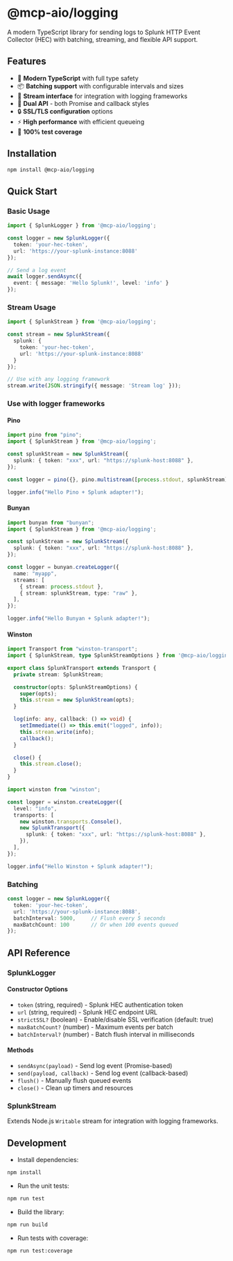# @mcp-aio/logging

A modern TypeScript library for sending logs to Splunk HTTP Event Collector (HEC) with batching, streaming, and flexible API support.

## Features

- 🚀 **Modern TypeScript** with full type safety
- 📦 **Batching support** with configurable intervals and sizes  
- 🌊 **Stream interface** for integration with logging frameworks
- 🔄 **Dual API** - both Promise and callback styles
- 🔒 **SSL/TLS configuration** options
- ⚡ **High performance** with efficient queueing
- 🧪 **100% test coverage**

## Installation

```bash
npm install @mcp-aio/logging
```

## Quick Start

### Basic Usage

```typescript
import { SplunkLogger } from '@mcp-aio/logging';

const logger = new SplunkLogger({
  token: 'your-hec-token',
  url: 'https://your-splunk-instance:8088'
});

// Send a log event
await logger.sendAsync({
  event: { message: 'Hello Splunk!', level: 'info' }
});
```

### Stream Usage

```typescript
import { SplunkStream } from '@mcp-aio/logging';

const stream = new SplunkStream({
  splunk: {
    token: 'your-hec-token',
    url: 'https://your-splunk-instance:8088'
  }
});

// Use with any logging framework
stream.write(JSON.stringify({ message: 'Stream log' }));
```

### Use with logger frameworks

#### Pino
```typescript
import pino from "pino";
import { SplunkStream } from '@mcp-aio/logging';

const splunkStream = new SplunkStream({
  splunk: { token: "xxx", url: "https://splunk-host:8088" },
});

const logger = pino({}, pino.multistream([process.stdout, splunkStream]));

logger.info("Hello Pino + Splunk adapter!");
```

#### Bunyan
```typescript
import bunyan from "bunyan";
import { SplunkStream } from '@mcp-aio/logging';

const splunkStream = new SplunkStream({
  splunk: { token: "xxx", url: "https://splunk-host:8088" },
});

const logger = bunyan.createLogger({
  name: "myapp",
  streams: [
    { stream: process.stdout },
    { stream: splunkStream, type: "raw" },
  ],
});

logger.info("Hello Bunyan + Splunk adapter!");
```

#### Winston
```typescript
import Transport from "winston-transport";
import { SplunkStream, type SplunkStreamOptions } from '@mcp-aio/logging';

export class SplunkTransport extends Transport {
  private stream: SplunkStream;

  constructor(opts: SplunkStreamOptions) {
    super(opts);
    this.stream = new SplunkStream(opts);
  }

  log(info: any, callback: () => void) {
    setImmediate(() => this.emit("logged", info));
    this.stream.write(info);
    callback();
  }

  close() {
    this.stream.close();
  }
}

import winston from "winston";

const logger = winston.createLogger({
  level: "info",
  transports: [
    new winston.transports.Console(),
    new SplunkTransport({
      splunk: { token: "xxx", url: "https://splunk-host:8088" },
    }),
  ],
});

logger.info("Hello Winston + Splunk adapter!");

```

### Batching

```typescript
const logger = new SplunkLogger({
  token: 'your-hec-token',
  url: 'https://your-splunk-instance:8088',
  batchInterval: 5000,     // Flush every 5 seconds
  maxBatchCount: 100       // Or when 100 events queued
});
```

## API Reference

### SplunkLogger

#### Constructor Options

- `token` (string, required) - Splunk HEC authentication token
- `url` (string, required) - Splunk HEC endpoint URL
- `strictSSL?` (boolean) - Enable/disable SSL verification (default: true)
- `maxBatchCount?` (number) - Maximum events per batch
- `batchInterval?` (number) - Batch flush interval in milliseconds

#### Methods

- `sendAsync(payload)` - Send log event (Promise-based)
- `send(payload, callback)` - Send log event (callback-based)
- `flush()` - Manually flush queued events
- `close()` - Clean up timers and resources

### SplunkStream

Extends Node.js `Writable` stream for integration with logging frameworks.

## Development

- Install dependencies:

```bash
npm install
```

- Run the unit tests:

```bash
npm run test
```

- Build the library:

```bash
npm run build
```

- Run tests with coverage:

```bash
npm run test:coverage
```

